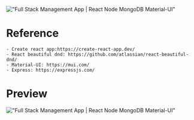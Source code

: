 !["Full Stack Management App | React Node MongoDB Material-UI"](https://github.com/yassine121212/Project_Management/tree/main/client/images/Even.png "Full Stack Management App | React Node MongoDB Material-UI")

# Reference

    - Create react app:https://create-react-app.dev/
    - React beautiful dnd: https://github.com/atlassian/react-beautiful-dnd/
    - Material-UI: https://mui.com/
    - Express: https://expressjs.com/

# Preview

!["Full Stack Management App | React Node MongoDB Material-UI"](https://user-images.githubusercontent.com/67447840/177310521-764f8ff7-5e3d-4644-ac0a-273cf83e48aa.gif "Full Stack Management App | React Node MongoDB Material-UI")
